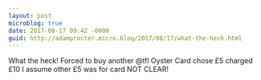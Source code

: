 ```yaml
---
layout: post
microblog: true
date: 2017-08-17 09:42 -0000
guid: http://adamprocter.micro.blog/2017/08/17/what-the-heck.html
---
```

What the heck! Forced to buy another @tfl Oyster Card chose £5 charged £10 I assume other £5 was for card NOT CLEAR!
